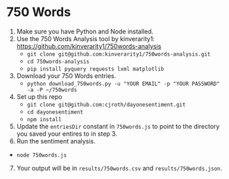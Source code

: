 # 750 Words

1. Make sure you have Python and Node installed.
2. Use the 750 Words Analysis tool by kinverarity1: https://github.com/kinverarity1/750words-analysis
    - `git clone git@github.com:kinverarity1/750words-analysis.git`
    - `cd 750words-analysis`
    - `pip install pyquery requests lxml matplotlib`
3. Download your 750 Words entries.
    - `python download_750words.py -u "YOUR EMAIL" -p "YOUR PASSWORD" -a -P ~/750words`
4. Set up this repo
    - `git clone git@github.com:cjroth/dayonesentiment.git`
    - `cd dayonesentiment`
    - `npm install`
5. Update the `entriesDir` constant in `750words.js` to point to the directory you saved your entires to in step 3.
6. Run the sentiment analysis.
- `node 750words.js`
7. Your output will be in `results/750words.csv` and `results/750words.json`.
